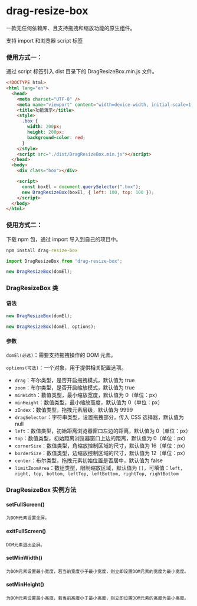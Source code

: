 # drag-resize-box

一款无任何依赖库、且支持拖拽和缩放功能的原生组件。

支持 import 和浏览器 script 标签

### 使用方式一：

通过 script 标签引入 dist 目录下的 DragResizeBox.min.js 文件。

```html
<!DOCTYPE html>
<html lang="en">
  <head>
    <meta charset="UTF-8" />
    <meta name="viewport" content="width=device-width, initial-scale=1.0" />
    <title>功能演示</title>
    <style>
      .box {
        width: 200px;
        height: 200px;
        background-color: red;
      }
    </style>
    <script src="./dist/DragResizeBox.min.js"></script>
  </head>
  <body>
    <div class="box"></div>

    <script>
      const boxEl = document.querySelector(".box");
      new DragResizeBox(boxEl, { left: 100, top: 100 });
    </script>
  </body>
</html>
```

### 使用方式二：

下载 npm 包，通过 import 导入到自己的项目中。

```cmd
npm install drag-resize-box
```

```javascript
import DragResizeBox from "drag-resize-box";

new DragResizeBox(domEl);
```

### DragResizeBox 类

#### 语法

```javascript
new DragResizeBox(domEl);

new DragResizeBox(domEl, options);
```

#### 参数

`domEl(必选)`：需要支持拖拽操作的 DOM 元素。

`options(可选)`：一个对象，用于提供相关配置选项。

- `drag`：布尔类型，是否开启拖拽模式，默认值为 true
- `zoom`：布尔类型，是否开启缩放模式，默认值为 true
- `minWidth`：数值类型，最小缩放宽度，默认值为 0（单位：px）
- `minHeight`：数值类型，最小缩放高度，默认值为 0（单位：px）
- `zIndex`：数值类型，拖拽元素层级，默认值为 9999
- `dragSelector`：字符串类型，设置拖拽部分，传入 CSS 选择器，默认值为 null
- `left`：数值类型，初始距离浏览器窗口左边的距离，默认值为 0（单位：px）
- `top`：数值类型，初始距离浏览器窗口上边的距离，默认值为 0（单位：px）
- `cornerSize`：数值类型，角缩放控制区域的尺寸，默认值为 16（单位：px）
- `borderSize`：数值类型，边缩放控制区域的尺寸，默认值为 12（单位：px）
- `center`：布尔类型，拖拽元素初始位置是否居中，默认值为 false
- `limitZoomArea`：数组类型，限制缩放区域，默认值为 `[]`，可填值：`left, right, top, bottom, leftTop, leftBottom, rightTop, rightBottom`

### DragResizeBox 实例方法

#### setFullScreen()

`为DOM元素设置全屏。`

#### exitFullScreen()

`DOM元素退出全屏。`

#### setMinWidth()

`为DOM元素设置最小宽度，若当前宽度小于最小宽度，则立即设置DOM元素的宽度为最小宽度。`

#### setMinHeight()

`为DOM元素设置最小高度，若当前高度小于最小高度，则立即设置DOM元素的高度为最小高度。`
